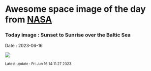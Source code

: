 
# Awesome space image of the day from [NASA](https://api.nasa.gov/)

### Today image : Sunset to Sunrise over the Baltic Sea
Date : 2023-06-16

![](https://apod.nasa.gov/apod/image/2306/baltic-sea-timelapse-image600.jpg)

<small>Latest update : Fri Jun 16 14:11:27 2023</small>
        